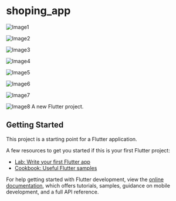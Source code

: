 # shoping_app
![Image1](Image1.jpg)

![Image2](Image2.jpg)

![Image3](Image3.jpg)

![Image4](Image4.jpg)

![Image5](Image5.jpg)

![Image6](Image6.jpg)

![Image7](Image7.jpg)

![Image8](Image8.jpg)
A new Flutter project.

## Getting Started

This project is a starting point for a Flutter application.

A few resources to get you started if this is your first Flutter project:

- [Lab: Write your first Flutter app](https://docs.flutter.dev/get-started/codelab)
- [Cookbook: Useful Flutter samples](https://docs.flutter.dev/cookbook)

For help getting started with Flutter development, view the
[online documentation](https://docs.flutter.dev/), which offers tutorials,
samples, guidance on mobile development, and a full API reference.
